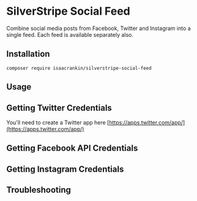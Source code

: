 # SilverStripe Social Feed
Combine social media posts from Facebook, Twitter and Instagram into a single feed.
Each feed is available separately also.

## Installation
```composer require isaacrankin/silverstripe-social-feed```

## Usage

## Getting Twitter Credentials
You'll need to create a Twitter app here [https://apps.twitter.com/app/](https://apps.twitter.com/app/)

## Getting Facebook API Credentials

## Getting Instagram Credentials

## Troubleshooting 
